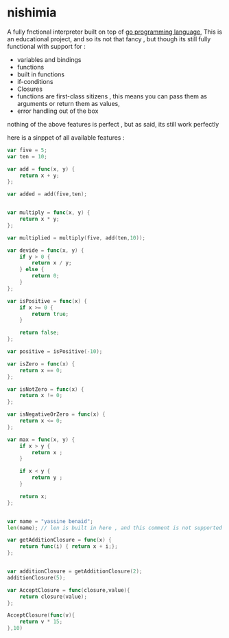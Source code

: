 # nishimia

A fully fnctional interpreter built on top of [go programming language](https://go.dev), This is an educational project, and so its not that fancy , but though its still fully functional with support for :

- variables and bindings
- functions
- built in functions
- if-conditions
- Closures
- functions are first-class sitizens , this means you can pass them as arguments or return them as values,
- error handling out of the box

nothing of the above features is perfect , but as said, its still work perfectly

here is a sinppet of all available features :

```go
var five = 5;
var ten = 10;

var add = func(x, y) {
	return x + y;
};

var added = add(five,ten);


var multiply = func(x, y) {
	return x * y;
};

var multiplied = multiply(five, add(ten,10));

var devide = func(x, y) {
	if y > 0 {
		return x / y;
	} else {
		return 0;
	}
};

var isPositive = func(x) {
	if x >= 0 {
		return true;
	}

	return false;
};

var positive = isPositive(-10);

var isZero = func(x) {
	return x == 0;
};

var isNotZero = func(x) {
	return x != 0;
};

var isNegativeOrZero = func(x) {
	return x <= 0;
};

var max = func(x, y) {
	if x > y {
		return x ;
	}

	if x < y {
		return y ;
	}

	return x;
};


var name = "yassine benaid";
len(name); // len is built in here , and this comment is not supported by the way

var getAdditionClosure = func(x) {
	return func(i) { return x + i;};
};


var additionClosure = getAdditionClosure(2);
additionClosure(5);

var AcceptClosure = func(closure,value){
	return closure(value);
};

AcceptClosure(func(v){
	return v * 15;
},10)
```
